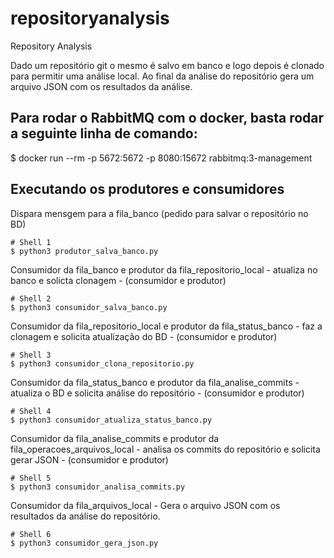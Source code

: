 # repositoryanalysis
Repository Analysis

Dado um repositório git o mesmo é salvo em banco e logo depois é clonado para permitir uma análise local. Ao final da análise do repositório gera um arquivo JSON com os resultados da análise.

## Para rodar o RabbitMQ com o docker, basta rodar a seguinte linha de comando:
$ docker run --rm -p 5672:5672 -p 8080:15672 rabbitmq:3-management

## Executando os produtores e consumidores

Dispara mensgem para a fila_banco (pedido para salvar o repositório no BD)
```
# Shell 1
$ python3 produtor_salva_banco.py
```

Consumidor da fila_banco e produtor da fila_repositorio_local - atualiza no banco e solicta clonagem - (consumidor e produtor)
```
# Shell 2
$ python3 consumidor_salva_banco.py 
```

Consumidor da fila_repositorio_local e produtor da fila_status_banco - faz a clonagem e solicita atualização do BD - (consumidor e produtor)
```
# Shell 3
$ python3 consumidor_clona_repositorio.py
```

Consumidor da fila_status_banco e produtor da fila_analise_commits - atualiza o BD e solicita análise do repositório - (consumidor e produtor)
```
# Shell 4
$ python3 consumidor_atualiza_status_banco.py
```

Consumidor da fila_analise_commits e produtor da fila_operacoes_arquivos_local - analisa os commits do repositório e solicita gerar JSON - (consumidor e produtor)
```
# Shell 5
$ python3 consumidor_analisa_commits.py
```

Consumidor da fila_arquivos_local - Gera o arquivo JSON com os resultados da análise do repositório.
```
# Shell 6
$ python3 consumidor_gera_json.py 
```
